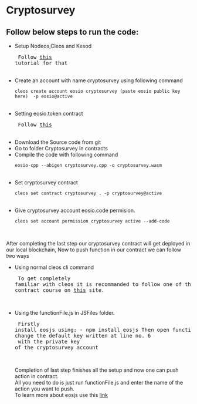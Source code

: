 # Cryptosurvey

## Follow below steps to run the code:


- Setup Nodeos,Cleos and Kesod <br />
          <pre>  Follow [this](https://developers.eos.io/welcome/latest/getting-started-guide/local-development-environment/index) tutorial for that </pre> <br />
- Create an account with name cryptosurvey using following command <br /><pre>
          `cleos create account eosio cryptosurvey (paste eosio public key here)  -p eosio@active` </pre> <br />
- Setting eosio.token contract<br /> <pre>
           Follow [this](https://developers.eos.io/manuals/eosio.contracts/latest/guides/how-to-create-issue-and-transfer-a-token) </pre> <br />
- Download the Source code from git <br />
- Go to folder Cryptosurvey in contracts <br />
- Compile the code with following command <br /> <pre>
      `eosio-cpp --abigen cryptosurvey.cpp -o cryptosurvey.wasm` </pre> <br /> 
- Set cryptosurvey contract <br /> <pre>
       `cleos set contract cryptosurvey . -p cryptosurvey@active` </pre> <br />
- Give cryptosurvey account eosio.code permision. <br /> <pre> 
       `cleos set account permission cryptosurvey active --add-code`</pre> <br />

After completing the last step our cryptosurvey contract will get deployed in our local blockchain, Now to push function in our contract we can follow two ways <br />
- Using normal cleos cli command <br /> <pre>
    To get completely familiar with cleos it is recommanded to follow one of the smart contract course on [this](https://eos.io/training-certification/) site.</pre> <br />
- Using the functionFile.js in JSFiles folder. <br /> <pre>
    Firstly install eosjs using: - 
    npm install eosjs 
    Then open functionFile.js and change the default key written at line no. 6 <br /> with the private key of the cryptosurvey account </pre> <br />
   
  Completion of last step finishes all the setup and now one can push action in contract. <br /> All you need to do is just run functionFile.js and enter the name of the action 
  you want to push. <br /> To learn more about eosjs use this [link](https://github.com/EOSIO/eosjs/tree/master/docs/how-to-guides)
    
    
    

     
